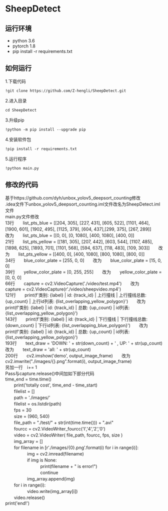 # SheepDetect
## 运行环境<br>
* python 3.6<br>
* pytorch 1.8<br>
* pip install -r requirements.txt<br>
## 如何运行<br>
1.下载代码<br>
```
!git clone https://github.com/Z-hengli/SheepDetect.git
```
2.进入目录<br>
```
cd SheepDetect
```
3.升级pip
```
!python -m pip install --upgrade pip
```
4.安装软件包
```
!pip install -r requirements.txt
```
5.运行程序
```
!python main.py
```


## 修改的代码<br>
基于https://github.com/dyh/unbox_yolov5_deepsort_counting修改<br>
.idea文件下unbox_yolov5_deepsort_counting.iml文件改名为SheepDetect.iml文件<br>
main.py文件修改<br>
13行　　list_pts_blue = [[204, 305], [227, 431], [605, 522], [1101, 464], [1900, 601], [1902, 495], [1125, 379], [604, 437],[299, 375], [267, 289]]　　改为　　list_pts_blue = [[0, 0], [0, 1080], [400, 1080], [400, 0]]<br>
21行　　list_pts_yellow = [[181, 305], [207, 442], [603, 544], [1107, 485], [1898, 625], [1893, 701], [1101, 568], [594, 637], [118, 483], [109, 303]]　　改为　　list_pts_yellow = [[400, 0], [400, 1080], [800, 1080], [800, 0]]<br>
34行　　blue_color_plate = [255, 0, 0]　　改为　　blue_color_plate = [15, 0, 0]<br>
39行　　yellow_color_plate = [0, 255, 255]　　改为　　yellow_color_plate = [0, 0, 0]<br>
66行　　capture = cv2.VideoCapture('./video/test.mp4')　　改为　　capture = cv2.VideoCapture(r'./video/sheepvideo.mp4')<br>
121行　　print(f'类别: {label} | id: {track_id} | 上行撞线 | 上行撞线总数: {up_count} | 上行id列表: {list_overlapping_yellow_polygon}')　　改为　　print(f'类别: {label} | id: {track_id} | 总数: {up_count} | id列表: {list_overlapping_yellow_polygon}')<br>
143行　　print(f'类别: {label} | id: {track_id} | 下行撞线 | 下行撞线总数: {down_count} | 下行id列表: {list_overlapping_blue_polygon}')　　改为　　print(f'类别: {label} | id: {track_id} | 总数: {up_count} | id列表: {list_overlapping_yellow_polygon}')<br>
193行　　text_draw = 'DOWN: ' + str(down_count) + \' , UP: ' + str(up_count)　　改为　　text_draw = 'all: ' + str(up_count)<br>
200行　　cv2.imshow('demo', output_image_frame)　　改为　　cv2.imwrite("./images/{}.png".format(i), output_image_frame)<br>
另加一行　i+= 1<br>
Pass与capture.release()中间加如下部分代码<br>
time_end = time.time()<br>
　　print('totally cost', time_end - time_start)<br>
　　filelist = []<br>
　　path = './images/' <br>
　　filelist = os.listdir(path)<br>
　　fps = 30<br>
　　size = (960, 540)<br>
　　file_path = "./test/" + str(int(time.time())) + ".avi"<br>
　　fourcc = cv2.VideoWriter_fourcc('I','4','2','0')<br>
　　video = cv2.VideoWriter( file_path, fourcc, fps, size )<br>
　　img_array = []<br>
　　for filename in [r'./images/{0}.png'.format(i) for i in range(i)]: <br>
　　　　　img = cv2.imread(filename)<br>
　　　　　if img is None:<br>
　　　　　　　　print(filename + " is error!")<br>
　　　　　　　　continue<br>
　　　　　img_array.append(img)<br>
　　for i in range(i):<br>
　　　　　video.write(img_array[i])<br>
　　video.release()<br>
print('end!')<br>

